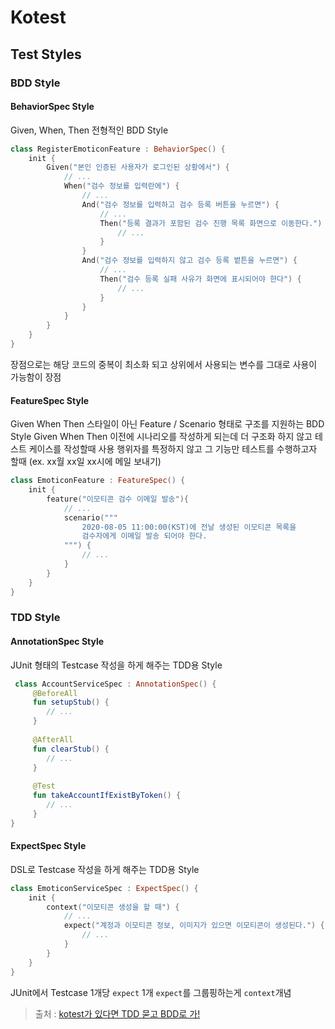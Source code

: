 # Kotest

## Test Styles
### BDD Style
#### BehaviorSpec Style
Given, When, Then 전형적인 BDD Style
``` kotlin
class RegisterEmoticonFeature : BehaviorSpec() {
    init {
        Given("본인 인증된 사용자가 로그인된 상황에서") {
            // ...
            When("검수 정보를 입력란에") {
                // ...
                And("검수 정보를 입력하고 검수 등록 버튼을 누르면") {
                    // ...
                    Then("등록 결과가 포함된 검수 진행 목록 화면으로 이동한다.") {
                        // ...
                    }
                }
                And("검수 정보를 입력하지 않고 검수 등록 벝튼을 누르면") {
                    // ...
                    Then("검수 등록 실패 사유가 화면에 표시되어야 한다") {
                        // ...
                    }
                }
            }
        }
    }
}
```
장점으로는 해당 코드의 중복이 최소화 되고 상위에서 사용되는 변수를 그대로 사용이 가능함이 장점

#### FeatureSpec Style
Given When Then 스타일이 아닌 Feature / Scenario 형태로 구조를 지원하는 BDD Style
Given When Then 이전에 시나리오를 작성하게 되는데 더 구조화 하지 않고 테스트 케이스를 작성할때 사용
행위자를 특정하지 않고 그 기능만 테스트를 수행하고자 할때 (ex. xx월 xx일 xx시에 메일 보내기)
``` kotlin
class EmoticonFeature : FeatureSpec() {
    init {
        feature("이모티콘 검수 이메일 발송"){
            // ...
            scenario("""
                2020-08-05 11:00:00(KST)에 전날 생성된 이모티콘 목록을 
                검수자에게 이메일 발송 되어야 한다.
            """) {
                // ...
            }
        }
    }
}
```

### TDD Style
#### AnnotationSpec Style
JUnit 형태의 Testcase 작성을 하게 해주는 TDD용 Style
``` kotlin
 class AccountServiceSpec : AnnotationSpec() {
     @BeforeAll
     fun setupStub() {
        // ...
     }
     
     @AfterAll
     fun clearStub() {
        // ...
     }
     
     @Test
     fun takeAccountIfExistByToken() {
        // ...
     }
}
```

#### ExpectSpec Style
DSL로 Testcase 작성을 하게 해주는 TDD용 Style
``` kotlin
class EmoticonServiceSpec : ExpectSpec() {
    init {
        context("이모티콘 생성을 할 때") {
            // ...
            expect("계정과 이모티콘 정보, 이미지가 있으면 이모티콘이 생성된다.") {
                // ...
            }
        }
    }
}
```
JUnit에서 Testcase 1개당 `expect` 1개
`expect`를 그룹핑하는게 `context`개념

> 출처 : [kotest가 있다면 TDD 묻고 BDD로 가!](https://if.kakao.com/session/106)

